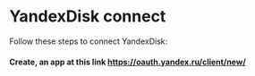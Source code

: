 # YandexDisk connect

Follow these steps to connect YandexDisk:

#### **Create, an app at this link https://oauth.yandex.ru/client/new/**